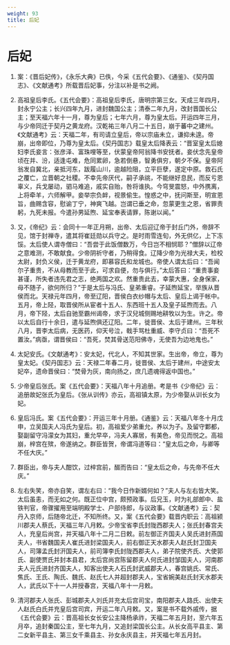 ```yaml
---
weight: 93
title: 后妃
---
```


# 后妃

1. <span id="后妃-1"></span>
案：《晋后妃传》，《永乐大典》已佚，今采《五代会要》、《通鉴》、《契丹国志》、《文献通考》所载晋后妃事，分注以补是书之阙。

2. <span id="后妃-2"></span>
高祖皇后李氏。《五代会要》：高祖皇后李氏，唐明宗第三女。天成三年四月，封永宁公主；长兴四年九月，进封魏国公主；清泰二年九月，改封晋国长公主；至天福六年十一月，尊为皇后；七年六月，尊为皇太后。开运四年三月，与少帝同迁于契丹之黄龙府。汉乾祐三年八月二十五日，崩于蕃中之建州。《文献通考》云：天福二年，有司请立皇后，帝以宗庙未立，谦抑未遑。帝崩，出帝即位，乃尊为皇太后。《契丹国志》载皇太后降表云：“晋室皇太后媳妇李氏妾言：张彦泽、富珠哩等至，伏蒙皇帝阿翁降书安抚者。妾伏念先皇帝顷在并、汾，适逢屯难，危同累卵，急若倒悬，智勇俱穷，朝夕不保。皇帝阿翁发自冀北，亲抵河东，跋履山川，逾越险阻，立平巨孽，遂定中原。救石氏之覆亡，立晋朝之社稷。不幸先帝厌代，嗣子承祧，不能继好息民，而反亏恩辜义，兵戈屡动，驷马难追，戚实自贻，咎将谁执。今穹旻震怒，中外携离，上将牵羊，六师解甲。妾举宗负衅，视景偷生。惶惑之中，抚问斯至，明宣恩旨，曲赐含容，慰谕丁宁，神爽飞越。岂谓已垂之命，忽蒙更生之恩，省罪责躬，九死未报。今遣孙男延煦、延宝奉表请罪，陈谢以闻。”

3. <span id="后妃-3"></span>
又，《帝纪》云：会同十一年正月朔，出帝、太后迎辽帝于封丘门外，帝辞不见，馆于封禅寺，遣其将崔廷勋以兵守之。是时雨雪连旬，外无供亿，上下冻馁。太后使人谓寺僧曰：“吾尝于此饭僧数万，今日岂不相悯耶？”僧辞以辽帝之意难测，不敢献食。少帝阴祈守者，乃稍得食。辽降少帝为光禄大夫，检校太尉，封负义侯，迁于黄龙府，即慕容氏和龙城也。帝使人谓太后曰：“吾闻尔子重贵，不从母教而至于此，可求自便，勿与俱行。”太后答曰：“重贵事妾甚谨，所失者违先君之志，绝两国之欢。然重贵此去，幸蒙大惠，全身保家，母不随子，欲何所归？”于是太后与冯氏、皇弟重睿。子延煦延宝，举族从晋侯而北。天禄元年四月，帝至辽阳，晋侯白衣纱帽与太后、皇后上谒于帐中。五月，帝上陉，取晋侯所从宦者十五人、东西班十五人及皇子延煦而去。八月，帝下陉，太后自驰至霸州谒帝，求于汉兒城侧赐地耕牧以为生。许之。帝以太后自行十余日，遣与延煦俱还辽阳。二年，徙晋侯、太后于建州。三年秋八月，晋李太后病，无医药，仰天号泣，戟手骂杜重威、李守贞曰：“吾死不置汝。”病亟，谓晋侯曰：“吾死，焚其骨送范阳佛寺，无使吾为边地鬼也。”

4. <span id="后妃-4"></span>
太妃安氏。《文献通考》：安太妃，代北人，不知其世家。生出帝，帝立，尊为皇太妃。《契丹国志》云：天禄二年春二月，徙晋侯、太后于建州，中途安太妃卒，遗命晋侯曰：“焚骨为灰，南向扬之，庶几遗魂得返中国也。”

5. <span id="后妃-5"></span>
少帝皇后张氏。案《五代会要》：天福八年十月追册。考是书《少帝纪》云：追册故妃张氏为皇后。《张从训传》亦云，高祖镇太原，为少帝娶从训长女为妃。

6. <span id="后妃-6"></span>
皇后冯氏。案《五代会要》：开运三年十月册。《通鉴》云：天福八年冬十月戊申，立吴国夫人冯氏为皇后。初，高祖爱少弟重允，养以为子。及留守鄴都，娶副留守冯濛女为其妇，重允早卒，冯夫人寡居，有美色，帝见而悦之。高祖崩，梓宫在殡，帝遂纳之。群臣皆贺，帝谓冯道等曰：“皇太后之命，与卿等不任大庆。”

7. <span id="后妃-7"></span>
群臣出，帝与夫人酣饮，过梓宫前，醊而告曰：“皇太后之命，与先帝不任大庆。”

8. <span id="后妃-8"></span>
左右失笑，帝亦自笑，谓左右曰：“我今日作新婿何如？”夫人与左右皆大笑。太后虽恚，而无如之何。既正位中宫，颇预政事。后兄玉，时为礼部郎中、盐铁判官，帝骤擢用至端明殿学士、户部侍郎，与议政事。《文献通考》云：契丹入京师，后随帝北迁，不知所终。又，案《五代会要》载晋内职云：高祖颍川郡夫人蔡氏，天福三年八月敕。少帝宝省李氏封陇西郡夫人；张氏封春宫夫人，充皇后尚宫，并天福八年十二月二日敕。前左御正齐国夫人吴氏进封燕国夫人，书省魏国夫人崔氏进封梁国夫人，前右御正天水郡夫人赵氏封卫国夫人，司簿孟氏封汧国夫人，前司簿李氏封陇西郡夫人，弟子院使齐氏、大使郭氏、副使贾氏并封本县君，太后宫尚宫陈留郡夫人何氏进封邹国夫人，河南郡夫人元氏进封齐国夫人，知客出使夫人石氏封武威郡夫人，春宫姚氏、常氏、焦氏、王氏、陶氏、魏氏、赵氏七人并超封郡夫人，宝省婉美赵氏封天水郡夫人，武氏以下十一人并授春宫，天福八年十一月敕。

9. <span id="后妃-9"></span>
清河郡夫人张氏、彭城郡夫人刘氏并充太后宫司宝，南阳郡夫人路氏、出使夫人赵氏白氏并充皇后宫司宾，开运二年八月敕。又，案是书不载外戚传，据《五代会要》云：晋高祖长女长安公主降杨承祚，天福二年五月封，至六年五月卒，追封秦国公主，至七年九月，又追封梁国长公主。从长女高平县主、第二女新平县主、第三女千乘县主、孙女永庆县主，并天福七年五月封。

